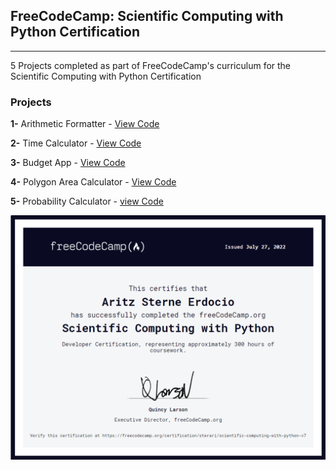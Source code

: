 ## FreeCodeCamp: Scientific Computing with Python Certification
___
5 Projects completed as part of FreeCodeCamp's curriculum for the Scientific Computing with Python Certification

### Projects
**1-** Arithmetic Formatter - [View Code](https://github.com/Sterari/FreeCodeCamp-Scientific-Computing-with-Python/blob/main/Arithmetic%20Formatter/Arithmetic-Formatter.py)

**2-** Time Calculator - [View Code](https://github.com/Sterari/FreeCodeCamp-Scientific-Computing-with-Python/blob/main/Time%20Calculator/Time-Calculator.py)

**3-** Budget App - [View Code](https://github.com/Sterari/FreeCodeCamp-Scientific-Computing-with-Python/blob/main/Budget%20App/Budget-App.py)

**4-** Polygon Area Calculator - [View Code](https://github.com/Sterari/FreeCodeCamp-Scientific-Computing-with-Python/blob/main/Polygon%20Area%20Calculator/Polygon-Area-Calculator.py)

**5-** Probability Calculator - [view Code](https://github.com/Sterari/FreeCodeCamp-Scientific-Computing-with-Python/blob/main/Probability%20Calculator/Probability-Calculator.py)

![certificate image](https://github.com/Sterari/FreeCodeCamp-Scientific-Computing-with-Python/blob/main/Scientific%20Computing%20with%20Python%20Certificate.png)
